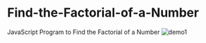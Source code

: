 # Find-the-Factorial-of-a-Number
 JavaScript Program to Find the Factorial of a Number
![demo1](https://github.com/DhruvinBhalala/Find-the-Factorial-of-a-Number/assets/142414337/cc027987-1b18-435b-9efe-0b4334fdaaf0)
